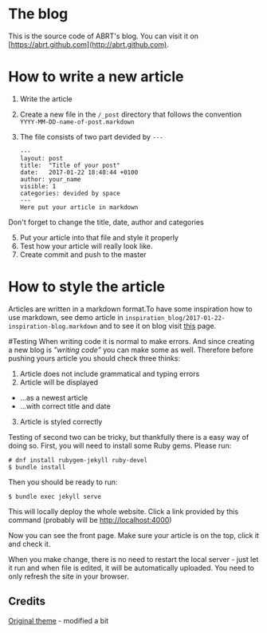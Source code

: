 # The blog
This is the source code of ABRT's blog. You can visit it on
[https://abrt.github.com](http://abrt.github.com).

# How to write a new article
1. Write the article
2. Create a new file in the `/_post` directory that follows the convention `YYYY-MM-DD-name-of-post.markdown`
3. The file consists of two part devided by `---`

    ```
    ---
    layout: post
    title:  "Title of your post"
    date:   2017-01-22 18:48:44 +0100
    author: your_name
    visible: 1
    categories: devided by space
    ---
    Here put your article in markdown
    ```

Don't forget to change the title, date, author and categories

5. Put your article into that file and style it properly
5. Test how your article will really look like.
6. Create commit and push to the master

# How to style the article
Articles are written in a markdown format.To have some inspiration how to use markdown,
see demo article in `inspiration_blog/2017-01-22-inspiration-blog.markdown` and
to see it on blog visit [this](http://abrt.github.io/the/inspiration/2017/01/22/inspiration-blog/)
page.

#Testing
When writing code it is normal to make errors. And since creating a new blog is
*"writing code"* you can make some as well. Therefore before pushing yours article
you should check three thinks:

1. Article does not include grammatical and typing errors
2. Article will be displayed
  * ...as a newest article
  * ...with correct title and date
3. Article is styled correctly

Testing of second two can be tricky, but thankfully there is a easy way of doing so.
First, you will need to install some Ruby gems. Please run:

    # dnf install rubygem-jekyll ruby-devel
    $ bundle install

Then you should be ready to run:

    $ bundle exec jekyll serve

This will locally deploy the whole website. Click a link provided by this command
(probably will be [http://localhost:4000](http://localhost:4000))

Now you can see the front page. Make sure your article is on the top, click it and
check it.

When you make change, there is no need to restart the local server - just let
it run and when file is edited, it will be automatically uploaded. You need to only
refresh the site in your browser.

## Credits
[Original theme](https://startbootstrap.com/template-overviews/clean-blog/) - modified a bit
